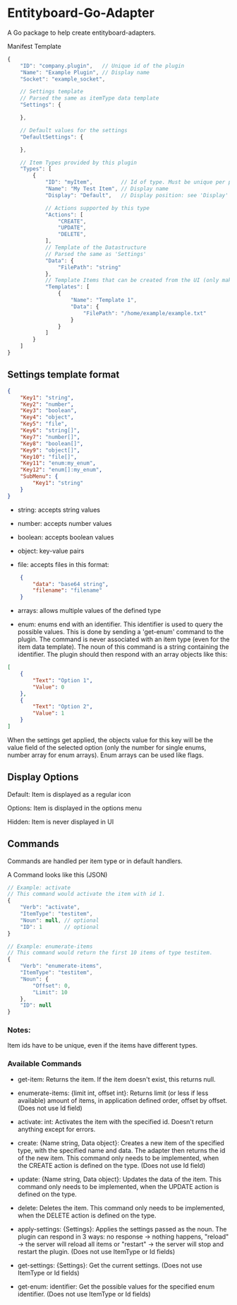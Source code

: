 # Entityboard-Go-Adapter

A Go package to help create entityboard-adapters.

Manifest Template

```js
{
    "ID": "company.plugin",   // Unique id of the plugin
    "Name": "Example Plugin", // Display name
    "Socket": "example_socket",

    // Settings template
    // Parsed the same as itemType data template
    "Settings": {

    },

    // Default values for the settings
    "DefaultSettings": {

    },

    // Item Types provided by this plugin
    "Types": [
        {
            "ID": "myItem",         // Id of type. Must be unique per plugin
            "Name": "My Test Item", // Display name
            "Display": "Default",   // Display position: see 'Display' section below

            // Actions supported by this type
            "Actions": [
                "CREATE",
                "UPDATE",
                "DELETE",
            ],
            // Template of the Datastructure
            // Parsed the same as 'Settings'
            "Data": {
                "FilePath": "string"
            },
            // Template Items that can be created from the UI (only makes sense with CREATE action)
            "Templates": [
                {
                    "Name": "Template 1",
                    "Data": {
                        "FilePath": "/home/example/example.txt"
                    }
                }
            ]
        }
    ]
}
```

## Settings template format

```json
{
    "Key1": "string",
    "Key2": "number",
    "Key3": "boolean",
    "Key4": "object",
    "Key5": "file",
    "Key6": "string[]",
    "Key7": "number[]",
    "Key8": "boolean[]",
    "Key9": "object[]",
    "Key10": "file[]",
    "Key11": "enum:my_enum",
    "Key12": "enum[]:my_enum",
    "SubMenu": {
        "Key1": "string"
    }
}

```
- string: accepts string values

- number: accepts number values

- boolean: accepts boolean values

- object: key-value pairs

- file: accepts files in this format:

```json
    {
        "data": "base64 string",
        "filename": "filename"
    }
```

- arrays: allows multiple values of the defined type

- enum: enums end with an identifier. This identifier is used to query the possible values. This is done by sending a 'get-enum' command to the plugin.
The command is never associated with an item type (even for the item data template). The noun of this command is a string containing the identifier.
The plugin should then respond with an array objects like this:
```json
[
    {
        "Text": "Option 1",
        "Value": 0
    },
    {
        "Text": "Option 2",
        "Value": 1
    }
]
```
When the settings get applied, the objects value for this key will be the value field of the selected option (only the number for single enums, number array for enum arrays). Enum arrays can be used like flags.

## Display Options

Default: Item is displayed as a regular icon

Options: Item is displayed in the options menu

Hidden: Item is never displayed in UI

## Commands

Commands are handled per item type or in default handlers.

A Command looks like this (JSON)

```js
// Example: activate
// This command would activate the item with id 1.
{
    "Verb": "activate",
    "ItemType": "testitem",
    "Noun": null, // optional
    "ID": 1       // optional
}

// Example: enumerate-items
// This command would return the first 10 items of type testitem.
{
    "Verb": "enumerate-items",
    "ItemType": "testitem",
    "Noun": {
        "Offset": 0,
        "Limit": 10
    },
    "ID": null
}
```

### Notes:
Item ids have to be unique, even if the items have different types.

### Available Commands

- get-item: Returns the item. If the item doesn't exist, this returns null.

- enumerate-items: {limit int, offset int}: Returns limit (or less if less available) amount of items, in application defined order, offset by offset. 
(Does not use Id field)

- activate: int: Activates the item with the specified id. Doesn't return anything except for errors.

- create: {Name string, Data object}: Creates a new item of the specified type, with the specified name and data. The adapter then returns the id of the new item. This command only needs to be implemented, when the CREATE action is defined on the type.
(Does not use Id field)

- update: {Name string, Data object}: Updates the data of the item. This command only needs to be implemented, when the UPDATE action is defined on the type.

- delete: Deletes the item. This command only needs to be implemented, when the DELETE action is defined on the type.

- apply-settings: {Settings}: Applies the settings passed as the noun. The plugin can respond in 3 ways: no response -> nothing happens, "reload" -> the server will reload all items or "restart" -> the server will stop and restart the plugin.
(Does not use ItemType or Id fields)

- get-settings: {Settings}: Get the current settings.
(Does not use ItemType or Id fields)

- get-enum: identifier: Get the possible values for the specified enum identifier.
(Does not use ItemType or Id fields)
